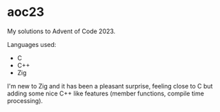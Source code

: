 # aoc23
My solutions to Advent of Code 2023.

Languages used:
* C
* C++
* Zig

I'm new to Zig and it has been a pleasant surprise, feeling close to C but adding some nice C++ like features (member functions, compile time processing).
